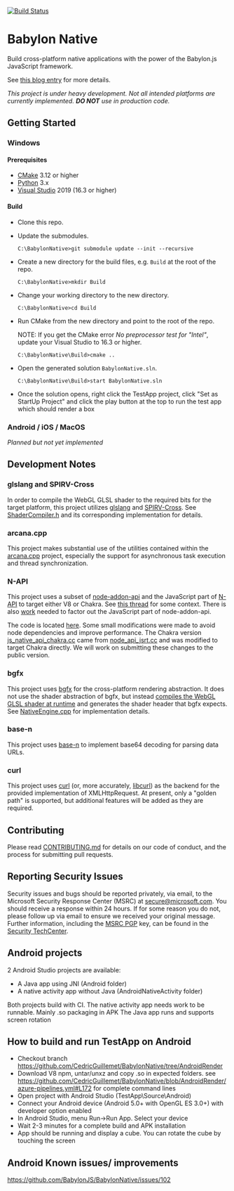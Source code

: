 [![Build Status](https://dev.azure.com/babylonjs/ContinousIntegration/_apis/build/status/BabylonNative%20CI?branchName=master)](https://dev.azure.com/babylonjs/ContinousIntegration/_build/latest?definitionId=6&branchName=master)

# Babylon Native

Build cross-platform native applications with the power of the Babylon.js JavaScript framework.

See [this blog entry](https://medium.com/@babylonjs/babylon-native-821f1694fffc) for more details.

*This project is under heavy development. Not all intended platforms are currently implemented. **DO NOT** use in production code.*

## Getting Started

### Windows

#### Prerequisites

- [CMake](https://cmake.org/download/) 3.12 or higher
- [Python](https://www.python.org/downloads/) 3.x
- [Visual Studio](https://visualstudio.microsoft.com/downloads/) 2019 (16.3 or higher)

#### Build

- Clone this repo.
- Update the submodules.
  ```
  C:\BabylonNative>git submodule update --init --recursive
  ```
- Create a new directory for the build files, e.g. `Build` at the root of the repo.
  ```
  C:\BabylonNative>mkdir Build
  ```
- Change your working directory to the new directory.
  ```
  C:\BabylonNative>cd Build
  ```
- Run CMake from the new directory and point to the root of the repo.

    NOTE: If you get the CMake error *No preprocessor test for "Intel"*, update your Visual Studio to 16.3 or higher.
  ```
  C:\BabylonNative\Build>cmake ..
  ```
- Open the generated solution `BabylonNative.sln`.
  ```
  C:\BabylonNative\Build>start BabylonNative.sln
  ```
- Once the solution opens, right click the TestApp project, click "Set as StartUp Project" and click the play button at the top to run the test app which should render a box

### Android / iOS / MacOS

*Planned but not yet implemented*

## Development Notes

### glslang and SPIRV-Cross

In order to compile the WebGL GLSL shader to the required bits for the target platform, this project utilizes [glslang](https://github.com/KhronosGroup/glslang) and [SPIRV-Cross](https://github.com/KhronosGroup/SPIRV-Cross). See [ShaderCompiler.h](./Library/Source/ShaderCompiler.h) and its corresponding implementation for details.

### arcana.cpp

This project makes substantial use of the utilities contained within the [arcana.cpp](https://github.com/microsoft/arcana.cpp) project, especially the support for asynchronous task execution and thread synchronization.

### N-API

This project uses a subset of [node-addon-api](https://github.com/nodejs/node-addon-api) and the JavaScript part of [N-API](https://github.com/nodejs/node/blob/master/src/js_native_api.h) to target either V8 or Chakra. See [this thread](https://github.com/nodejs/abi-stable-node/issues/354) for some context. There is also [work](https://github.com/nodejs/node-addon-api/issues/399) needed to factor out the JavaScript part of node-addon-api.

The code is located [here](./Library/Dependencies/napi). Some small modifications were made to avoid node dependencies and improve performance. The Chakra version [js_native_api_chakra.cc](./Library/Dependencies/napi/source/js_native_api_chakra.cc) came from [node_api_jsrt.cc](https://github.com/nodejs/node-chakracore/blob/master/src/node_api_jsrt.cc) and was modified to target Chakra directly. We will work on submitting these changes to the public version.

### bgfx

This project uses [bgfx](https://github.com/bkaradzic/bgfx) for the cross-platform rendering abstraction. It does not use the shader abstraction of bgfx, but instead [compiles the WebGL GLSL shader at runtime](#glslang-and-SPIRV-Cross) and generates the shader header that bgfx expects. See [NativeEngine.cpp](./Library/Source/NativeEngine.cpp) for implementation details.

### base-n

This project uses [base-n](https://github.com/azawadzki/base-n) to implement base64 decoding for parsing data URLs.

### curl

This project uses [curl](https://curl.haxx.se/) (or, more accurately, [libcurl](https://curl.haxx.se/libcurl/)) as the backend for the provided implementation of XMLHttpRequest. At present, only a "golden path" is supported, but additional features will be added as they are required.

## Contributing

Please read [CONTRIBUTING.md](./CONTRIBUTING.md) for details on our code of conduct, and the process for submitting pull requests.

## Reporting Security Issues

Security issues and bugs should be reported privately, via email, to the Microsoft Security
Response Center (MSRC) at [secure@microsoft.com](mailto:secure@microsoft.com). You should
receive a response within 24 hours. If for some reason you do not, please follow up via
email to ensure we received your original message. Further information, including the
[MSRC PGP](https://technet.microsoft.com/en-us/security/dn606155) key, can be found in
the [Security TechCenter](https://technet.microsoft.com/en-us/security/default).

## Android projects

2 Android Studio projects are available:
- A Java app using JNI (Android folder)
- A native activity app without Java (AndroidNativeActivity folder)

Both projects build with CI. The native activity app needs work to be runnable. Mainly .so packaging in APK
The Java app runs and supports screen rotation

## How to build and run TestApp on Android

- Checkout branch https://github.com/CedricGuillemet/BabylonNative/tree/AndroidRender
- Download V8 npm, untar/unxz and copy .so in expected folders. see https://github.com/CedricGuillemet/BabylonNative/blob/AndroidRender/azure-pipelines.yml#L172 for complete command lines
- Open project with Android Studio (TestApp\Source\Android)
- Connect your Android device (Android 5.0+ with OpenGL ES 3.0+) with developer option enabled
- In Android Studio, menu Run->Run App. Select your device
- Wait 2-3 minutes for a complete build and APK installation
- App should be running and display a cube. You can rotate the cube by touching the screen

## Android Known issues/ improvements 

https://github.com/BabylonJS/BabylonNative/issues/102
